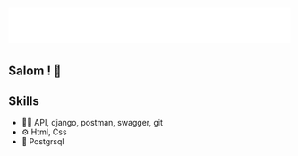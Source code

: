 <h1 align="center">
  <img src="https://raw.githubusercontent.com/martonlederer/martonlederer/master/name.svg" alt="Karimov Doniyor" />
</h1>

## Salom ! 👋

## Skills
- 👨‍💻 API, django, postman, swagger, git
- ⚙️ Html, Css 
- 💽 Postgrsql
